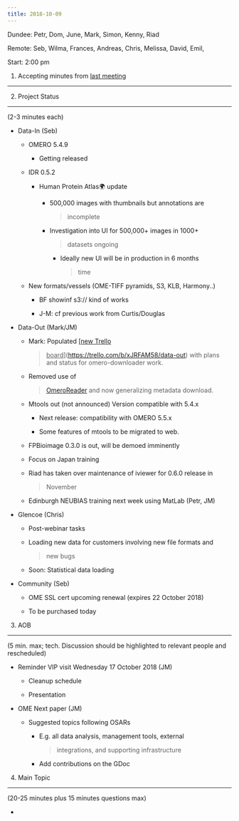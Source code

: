 ```yaml
---
title: 2018-10-09
---
```


Dundee: Petr, Dom, June, Mark, Simon, Kenny, Riad

Remote: Seb, Wilma, Frances, Andreas, Chris, Melissa, David, Emil,

Start: 2:00 pm

1. Accepting minutes from [<u>last meeting</u>](https://drive.google.com/open?id=1TndXeC3wQSZVEaB5ZGpEAaPRl1QAufSI)
-------------------------------------------------------------------------------------------------------------------

2. Project Status
-----------------

(2-3 minutes each)

-   Data-In (Seb)

    -   OMERO 5.4.9

        -   Getting released

    -   IDR 0.5.2

        -   Human Protein Atlas🌍 update

            -   500,000 images with thumbnails but annotations are
                > incomplete

            -   Investigation into UI for 500,000+ images in 1000+
                > datasets ongoing

                -   Ideally new UI will be in production in 6 months
                    > time

    -   New formats/vessels (OME-TIFF pyramids, S3, KLB, Harmony..)

        -   BF showinf s3:// kind of works

        -   J-M: cf previous work from Curtis/Douglas

-   Data-Out (Mark/JM)

    -   Mark: Populated [<u>new Trello
        > board</u>](https://trello.com/b/xJRFAM58/data-out) with plans
        > and status for omero-downloader work.

    -   Removed use of
        > [<u>OmeroReader</u>](https://trello.com/c/FKrAvWFz/147-omero-reader-new-repo-or-new-package)
        > and now generalizing metadata download.

    -   Mtools out (not announced) Version compatible with 5.4.x

        -   Next release: compatibility with OMERO 5.5.x

        -   Some features of mtools to be migrated to web.

    -   FPBioimage 0.3.0 is out, will be demoed imminently

    -   Focus on Japan training

    -   Riad has taken over maintenance of iviewer for 0.6.0 release in
        > November

    -   Edinburgh NEUBIAS training next week using MatLab (Petr, JM)

-   Glencoe (Chris)

    -   Post-webinar tasks

    -   Loading new data for customers involving new file formats and
        > new bugs

    -   Soon: Statistical data loading

-   Community (Seb)

    -   OME SSL cert upcoming renewal (expires 22 October 2018)

    -   To be purchased today

3. AOB
------

(5 min. max; tech. Discussion should be highlighted to relevant people
and rescheduled)

-   Reminder VIP visit Wednesday 17 October 2018 (JM)

    -   Cleanup schedule

    -   Presentation

-   OME Next paper (JM)

    -   Suggested topics following OSARs

        -   E.g. all data analysis, management tools, external
            > integrations, and supporting infrastructure

        -   Add contributions on the GDoc

4. Main Topic
-------------

(20-25 minutes plus 15 minutes questions max)

-   
